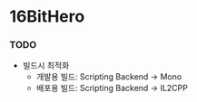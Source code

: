 # 16BitHero

### TODO
- 빌드시 최적화
  - 개발용 빌드: Scripting Backend -> Mono
  - 배포용 빌드: Scripting Backend -> IL2CPP
